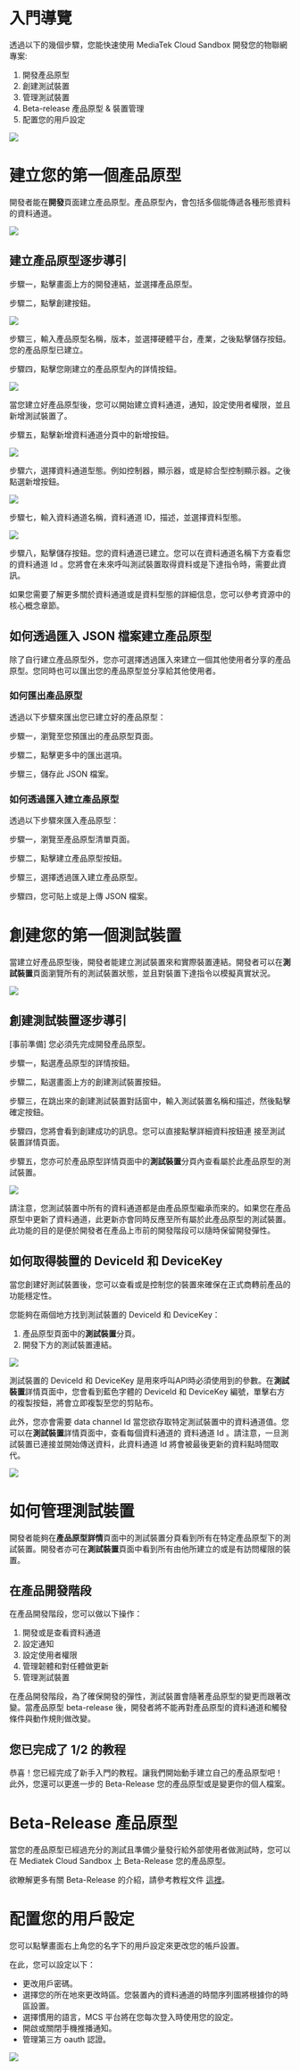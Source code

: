 # 入門導覽

透過以下的幾個步驟，您能快速使用 MediaTek Cloud Sandbox 開發您的物聯網專案:


1. 開發產品原型
2. 創建測試裝置
3. 管理測試裝置
4. Beta-release 產品原型 & 裝置管理
5. 配置您的用戶設定


![](../images/Getting_started/img_gettingstarted_01.png)


# 建立您的第一個產品原型

開發者能在**開發**頁面建立產品原型。產品原型內，會包括多個能傳遞各種形態資料的資料通道。

![](../images/Getting_started/img_gettingstarted_02.png)


## 建立產品原型逐步導引


步驟一，點擊畫面上方的開發連結，並選擇產品原型。

步驟二，點擊創建按鈕。


![](../images/Getting_started/img_gettingstarted_03.png)



步驟三，輸入產品原型名稱，版本，並選擇硬體平台，產業，之後點擊儲存按鈕。
您的產品原型已建立。

步驟四，點擊您剛建立的產品原型內的詳情按鈕。

![](../images/Getting_started/img_gettingstarted_04.png)

當您建立好產品原型後，您可以開始建立資料通道，通知，設定使用者權限，並且新增測試裝置了。


步驟五，點擊新增資料通道分頁中的新增按鈕。

![](../images/Getting_started/img_gettingstarted_05.png)

步驟六，選擇資料通道型態。例如控制器，顯示器，或是綜合型控制顯示器。之後點選新增按鈕。

![](../images/Getting_started/img_gettingstarted_06.png)

步驟七，輸入資料通道名稱，資料通道 ID，描述，並選擇資料型態。




![](../images/Getting_started/img_gettingstarted_07.png)


步驟八，點擊儲存按鈕。您的資料通道已建立。您可以在資料通道名稱下方查看您的資料通道 Id 。您將會在未來呼叫測試裝置取得資料或是下達指令時，需要此資訊。

如果您需要了解更多關於資料通道或是資料型態的詳細信息，您可以參考資源中的核心概念章節。

## 如何透過匯入 JSON 檔案建立產品原型

除了自行建立產品原型外，您亦可選擇透過匯入來建立一個其他使用者分享的產品原型。您同時也可以匯出您的產品原型並分享給其他使用者。


### 如何匯出產品原型

透過以下步驟來匯出您已建立好的產品原型：

步驟一，瀏覽至您預匯出的產品原型頁面。

步驟二，點擊更多中的匯出選項。

步驟三，儲存此 JSON 檔案。


### 如何透過匯入建立產品原型

透過以下步驟來匯入產品原型：

步驟一，瀏覽至產品原型清單頁面。

步驟二，點擊建立產品原型按鈕。

步驟三，選擇透過匯入建立產品原型。

步驟四，您可貼上或是上傳 JSON 檔案。


# 創建您的第一個測試裝置

當建立好產品原型後，開發者能建立測試裝置來和實際裝置連結。開發者可以在**測試裝置**頁面瀏覽所有的測試裝置狀態，並且對裝置下達指令以模擬真實狀況。

![](../images/Getting_started/img_gettingstarted_08.png)

## 創建測試裝置逐步導引

[事前準備] 您必須先完成開發產品原型。

步驟一，點選產品原型的詳情按鈕。

步驟二，點選畫面上方的創建測試裝置按鈕。

步驟三，在跳出來的創建測試裝置對話窗中，輸入測試裝置名稱和描述，然後點擊確定按鈕。

步驟四，您將會看到創建成功的訊息。您可以直接點擊詳細資料按鈕連
接至測試裝置詳情頁面。

步驟五，您亦可於產品原型詳情頁面中的**測試裝置**分頁內查看屬於此產品原型的測試裝置。

![](../images/Getting_started/img_gettingstarted_09.png)

請注意，您測試裝置中所有的資料通道都是由產品原型繼承而來的。如果您在產品原型中更新了資料通道，此更新亦會同時反應至所有屬於此產品原型的測試裝置。此功能的目的是便於開發者在產品上市前的開發階段可以隨時保留開發彈性。


## 如何取得裝置的 DeviceId 和 DeviceKey

當您創建好測試裝置後，您可以查看或是控制您的裝置來確保在正式商轉前產品的功能穩定性。

您能夠在兩個地方找到測試裝置的 DeviceId 和 DeviceKey：

1. 產品原型頁面中的**測試裝置**分頁。
2. 開發下方的測試裝置連結。

![](../images/Getting_started/img_gettingstarted_10.png)

測試裝置的 DeviceId 和 DeviceKey 是用來呼叫API時必須使用到的參數。在**測試裝置**詳情頁面中，您會看到藍色字體的 DeviceId 和 DeviceKey 編號，單擊右方的複製按鈕，將會立即複製至您的剪貼布。

此外，您亦會需要 data channel Id 當您欲存取特定測試裝置中的資料通道值。您可以在**測試裝置**詳情頁面中，查看每個資料通道的 資料通道 Id 。請注意，一旦測試裝置已連接並開始傳送資料，此資料通道 Id 將會被最後更新的資料點時間取代。

![](../images/Getting_started/img_gettingstarted_11.png)

# 如何管理測試裝置


開發者能夠在**產品原型詳情**頁面中的測試裝置分頁看到所有在特定產品原型下的測試裝置。開發者亦可在**測試裝置**頁面中看到所有由他所建立的或是有訪問權限的裝置。

## 在產品開發階段

在產品開發階段，您可以做以下操作：

1.  開發或是查看資料通道
2.  設定通知
3.  設定使用者權限
4.  管理韌體和對任體做更新
5.  管理測試裝置

在產品開發階段，為了確保開發的彈性，測試裝置會隨著產品原型的變更而跟著改變。當產品原型 beta-release 後，開發者將不能再對產品原型的資料通道和觸發條件與動作規則做改變。

## 您已完成了 1/2 的教程

恭喜！您已經完成了新手入門的教程。讓我們開始動手建立自己的產品原型吧！
此外，您還可以更進一步的 Beta-Release 您的產品原型或是變更你的個人檔案。


# Beta-Release 產品原型

當您的產品原型已經過充分的測試且準備少量發行給外部使用者做測試時，您可以在 Mediatek Cloud Sandbox 上 Beta-Release 您的產品原型。

欲瞭解更多有關 Beta-Release 的介紹，請參考教程文件 [這裡](./beta-release)。


# 配置您的用戶設定

您可以點擊畫面右上角您的名字下的用戶設定來更改您的帳戶設置。

在此，您可以設定以下：

* 更改用戶密碼。
* 選擇您的所在地來更改時區。您裝置內的資料通道的時間序列圖將根據你的時區設置。
* 選擇慣用的語言，MCS 平台將在您每次登入時使用您的設定。
* 開啟或關閉手機推播通知。
* 管理第三方 oauth 認證。


![](../images/Getting_started/img_gettingstarted_12.png)

